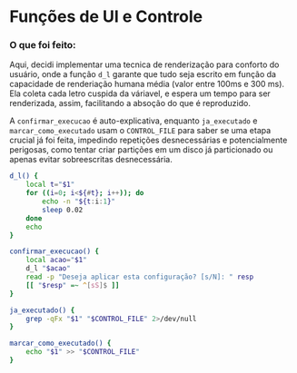 # Funções de UI e Controle

### O que foi feito:

Aqui, decidi implementar uma tecnica de renderização para conforto do usuário, onde a função `d_l` garante que tudo seja escrito em função da capacidade de renderiação humana média (valor entre 100ms e 300 ms). Ela coleta cada letro cuspida da váriavel, e espera um tempo para ser renderizada, assim, facilitando a absoção do que é reproduzido.

A `confirmar_execucao` é auto-explicativa, enquanto `ja_executado` e `marcar_como_executado` usam o `CONTROL_FILE` para saber se uma etapa crucial já foi feita, impedindo repetições desnecessárias e potencialmente perigosas, como tentar criar partições em um disco já particionado ou apenas evitar sobreescritas desnecessária.

```bash
d_l() {
    local t="$1"
    for ((i=0; i<${#t}; i++)); do
        echo -n "${t:i:1}"
        sleep 0.02
    done
    echo
}

confirmar_execucao() {
    local acao="$1"
    d_l "$acao"
    read -p "Deseja aplicar esta configuração? [s/N]: " resp
    [[ "$resp" =~ ^[sS]$ ]]
}

ja_executado() {
    grep -qFx "$1" "$CONTROL_FILE" 2>/dev/null
}

marcar_como_executado() {
    echo "$1" >> "$CONTROL_FILE"
}


```
